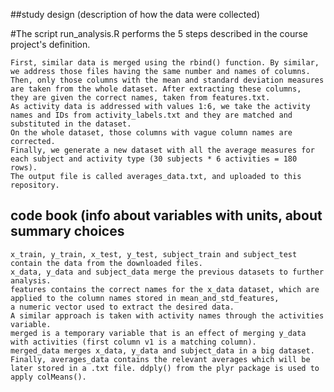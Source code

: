 ##study design (description of how the data were collected)

#The script run_analysis.R performs the 5 steps described in the course project's definition.

    First, similar data is merged using the rbind() function. By similar, we address those files having the same number and names of columns.
    Then, only those columns with the mean and standard deviation measures are taken from the whole dataset. After extracting these columns, 
    they are given the correct names, taken from features.txt.
    As activity data is addressed with values 1:6, we take the activity names and IDs from activity_labels.txt and they are matched and substituted in the dataset.
    On the whole dataset, those columns with vague column names are corrected.
    Finally, we generate a new dataset with all the average measures for each subject and activity type (30 subjects * 6 activities = 180 rows). 
    The output file is called averages_data.txt, and uploaded to this repository.

## code book (info about variables with units, about summary choices

    x_train, y_train, x_test, y_test, subject_train and subject_test contain the data from the downloaded files.
    x_data, y_data and subject_data merge the previous datasets to further analysis.
    features contains the correct names for the x_data dataset, which are applied to the column names stored in mean_and_std_features, 
    a numeric vector used to extract the desired data.
    A similar approach is taken with activity names through the activities variable.
    merged is a temporary variable that is an effect of merging y_data with activities (first column v1 is a matching column).
    merged_data merges x_data, y_data and subject_data in a big dataset.
    Finally, averages_data contains the relevant averages which will be later stored in a .txt file. ddply() from the plyr package is used to apply colMeans().

